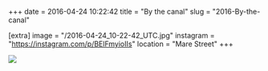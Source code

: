 +++
date = 2016-04-24 10:22:42
title = "By the canal"
slug = "2016-By-the-canal"

[extra]
image = "/2016-04-24_10-22-42_UTC.jpg"
instagram = "https://instagram.com/p/BElFmyioIIs"
location = "Mare Street"
+++

<img src="/2016-04-24_10-22-42_UTC.jpg" />
